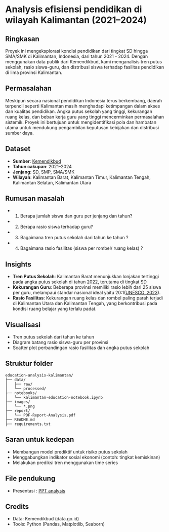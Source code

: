 # Analysis efisiensi pendidikan di wilayah Kalimantan (2021–2024)

## Ringkasan

Proyek ini mengeksplorasi kondisi pendidikan dari tingkat SD hingga SMA/SMK di Kalimantan, Indonesia, dari tahun 2021 - 2024. Dengan menggunakan data publik dari Kemendikbud, kami menganalisis tren putus sekolah, rasio siswa-guru, dan distribusi siswa terhadap fasilitas pendidikan di lima provinsi Kalimantan.

## Permasalahan

Meskipun secara nasional pendidikan Indonesia terus berkembang, daerah terpencil seperti Kalimantan masih menghadapi ketimpangan dalam akses dan kualitas pendidikan. Angka putus sekolah yang tinggi, kekurangan ruang kelas, dan beban kerja guru yang tinggi mencerminkan permasalahan sistemik. Proyek ini bertujuan untuk mengidentifikasi pola dan hambatan utama untuk mendukung pengambilan keputusan kebijakan dan distribusi sumber daya.

## Dataset

* **Sumber**: [Kemendikbud](https://data.go.id/)
* **Tahun cakupan**: 2021–2024
* **Jenjang**: SD, SMP, SMA/SMK
* **Wilayah**: Kalimantan Barat, Kalimantan Timur, Kalimantan Tengah, Kalimantan Selatan, Kalimantan Utara

## Rumusan masalah

* 1. Berapa jumlah siswa dan guru per jenjang dan tahun?
* 2. Berapa rasio siswa terhadap guru?
* 3. Bagaimana tren putus sekolah dari tahun ke tahun ?
* 4. Bagaimana rasio fasilitas (siswa per rombel/ ruang kelas) ?

## Insights

* **Tren Putus Sekolah**: Kalimantan Barat menunjukkan lonjakan tertinggi pada angka putus sekolah di tahun 2022, terutama di tingkat SD
* **Kekurangan Guru**: Beberapa provinsi memiliki rasio lebih dari 25 siswa per guru, melampaui standar nasional ideal yaitu 20:1([UNESCO, 2023](https://uis.unesco.org/)).
* **Rasio Fasilitas**: Kekurangan ruang kelas dan rombel paling parah terjadi di Kalimantan Utara dan Kalimantan Tengah, yang berkontribusi pada kondisi ruang belajar yang terlalu padat.

## Visualisasi

* Tren putus sekolah dari tahun ke tahun
* Diagram batang rasio siswa-guru per provinsi
* Scatter plot perbandingan rasio fasilitas dan angka putus sekolah

## Struktur folder

```
education-analysis-kalimantan/
├── data/
│   ├── raw/
│   └── processed/
├── notebooks/
│   └── kalimantan-education-notebook.ipynb
├── images/
│   └── *.png
├── report/
│   └── PDF-Report-Analysis.pdf
├── README.md
├── requirements.txt
```

## Saran untuk kedepan

* Membangun model prediktif untuk risiko putus sekolah
* Menggabungkan indikator sosial ekonomi (contoh: tingkat kemiskinan)
* Melakukan prediksi tren menggunakan time series

## File pendukung
* Presentasi : [PPT analysis](https://docs.google.com/presentation/d/11Mpj3KCsQFXLyUWrQPRuGPorq-0WmNeL/edit?usp=sharing&ouid=112814808339704803161&rtpof=true&sd=true)

## Credits

* Data: Kemendikbud (data.go.id)
* Tools: Python (Pandas, Matplotlib, Seaborn)


